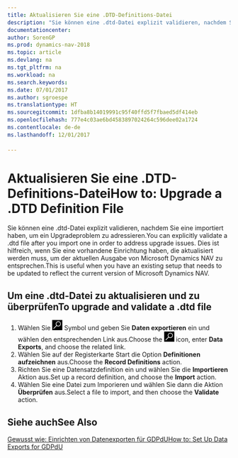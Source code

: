 ```yaml
---
title: Aktualisieren Sie eine .DTD-Definitions-Datei
description: "Sie können eine .dtd-Datei explizit validieren, nachdem Sie eine importiert haben, um ein Upgradeproblem zu adressieren. Dies ist hilfreich, wenn Sie eine vorhandene Einrichtung haben, die aktualisiert werden muss, um der aktuellen Ausgabe von [!INCLUDE[navnow](../../includes/navnow_md.md)] zu entsprechen."
documentationcenter: 
author: SorenGP
ms.prod: dynamics-nav-2018
ms.topic: article
ms.devlang: na
ms.tgt_pltfrm: na
ms.workload: na
ms.search.keywords: 
ms.date: 07/01/2017
ms.author: sgroespe
ms.translationtype: HT
ms.sourcegitcommit: 1dfba8b14019991c95f40ffd5f7fbaed5df414eb
ms.openlocfilehash: 777e4c03ae6bd4583897024264c596dee02a1724
ms.contentlocale: de-de
ms.lasthandoff: 12/01/2017

---
```

# <a name="how-to-upgrade-a-dtd-definition-file"></a><span data-ttu-id="85bb8-104">Aktualisieren Sie eine .DTD-Definitions-Datei</span><span class="sxs-lookup"><span data-stu-id="85bb8-104">How to: Upgrade a .DTD Definition File</span></span>
<span data-ttu-id="85bb8-105">Sie können eine .dtd-Datei explizit validieren, nachdem Sie eine importiert haben, um ein Upgradeproblem zu adressieren.</span><span class="sxs-lookup"><span data-stu-id="85bb8-105">You can explicitly validate a .dtd file after you import one in order to address upgrade issues.</span></span> <span data-ttu-id="85bb8-106">Dies ist hilfreich, wenn Sie eine vorhandene Einrichtung haben, die aktualisiert werden muss, um der aktuellen Ausgabe von Microsoft Dynamics NAV zu entsprechen.</span><span class="sxs-lookup"><span data-stu-id="85bb8-106">This is useful when you have an existing setup that needs to be updated to reflect the current version of Microsoft Dynamics NAV.</span></span>  

## <a name="to-upgrade-and-validate-a-dtd-file"></a><span data-ttu-id="85bb8-107">Um eine .dtd-Datei zu aktualisieren und zu überprüfen</span><span class="sxs-lookup"><span data-stu-id="85bb8-107">To upgrade and validate a .dtd file</span></span>  

1.  <span data-ttu-id="85bb8-108">Wählen Sie ![Nach Seite oder Bericht suchen](../../media/ui-search/search_small.png "Nach Seite oder Bericht suchen") Symbol und geben Sie **Daten exportieren** ein und wählen den entsprechenden Link aus.</span><span class="sxs-lookup"><span data-stu-id="85bb8-108">Choose the ![Search for Page or Report](../../media/ui-search/search_small.png "Search for Page or Report icon") icon, enter **Data Exports**, and choose the related link.</span></span>  
2.  <span data-ttu-id="85bb8-109">Wählen Sie auf der Registerkarte Start die Option **Definitionen aufzeichnen** aus.</span><span class="sxs-lookup"><span data-stu-id="85bb8-109">Choose the **Record Definitions** action.</span></span>  
3.  <span data-ttu-id="85bb8-110">Richten Sie eine Datensatzdefinition ein und wählen Sie die **Importieren** Aktion aus.</span><span class="sxs-lookup"><span data-stu-id="85bb8-110">Set up a record definition, and choose the **Import** action.</span></span>  
4.  <span data-ttu-id="85bb8-111">Wählen Sie eine Datei zum Imporieren und wählen Sie dann die Aktion **Überprüfen** aus.</span><span class="sxs-lookup"><span data-stu-id="85bb8-111">Select a file to import, and then choose the **Validate** action.</span></span>  

## <a name="see-also"></a><span data-ttu-id="85bb8-112">Siehe auch</span><span class="sxs-lookup"><span data-stu-id="85bb8-112">See Also</span></span>  
 [<span data-ttu-id="85bb8-113">Gewusst wie: Einrichten von Datenexporten für GDPdU</span><span class="sxs-lookup"><span data-stu-id="85bb8-113">How to: Set Up Data Exports for GDPdU</span></span>](how-to-set-up-data-exports-for-gdpdu.md)

